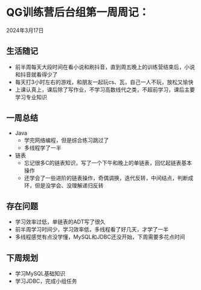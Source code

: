 # QG训练营后台组第一周周记：
2024年3月17日

## 生活随记

- 前半周每天大段时间在看小说和刷抖音，直到周五晚上的训练营结束后，小说和抖音就看得少了
- 每天打3小时左右的游戏，和朋友一起玩cs、瓦，自己一人不玩，放松又愉快
- 上课认真上，课后除了写作业，不学习高数线代之类，不超前学习，课后主要学习专业知识

## 一周总结

- Java
  - 学完网络编程，但是综合练习跳过了
  - 多线程学了一半
- 链表
  - 忘记很多C的链表知识，写了一个下午和晚上的单链表，回忆起链表基本操作
  - 还学会了一些进阶的链表操作，奇偶调换，迭代反转，中间结点，判断成环，但是没学会、没理解递归反转

## 存在问题

- 学习效率过低，单链表的ADT写了很久
- 前半周学习时间少，学习效率低，多线程看了好几天，才学了一半
- 多线程感觉有点没学懂，MySQL和JDBC还没开始，下周需要多花点时间

## 下周规划

- 学习MySQL基础知识
- 学习JDBC，完成小组任务

